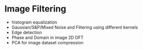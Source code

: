 # Image Filtering

+ histogram equalization
+ Gaussian/S&P/Mixed Noise and Filtering using different kernels
+ Edge detection
+ Phase and Domain in image 2D DFT
+ PCA for image dataset compression

